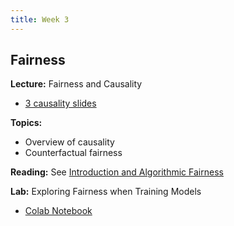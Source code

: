 ```yaml
---
title: Week 3
---
```


## Fairness

**Lecture:** Fairness and Causality

*   [3 causality slides](../../../assets/3_Causality.pdf)

**Topics:**

* Overview of causality
* Counterfactual fairness

**Reading:** See [Introduction and Algorithmic Fairness](../../../assets/fairness_reader.pdf)

**Lab:** Exploring Fairness when Training Models

* [Colab Notebook](https://colab.research.google.com/drive/1DFasW_Sg9Zt1jJHhMQpW4U1bol5xdrhi?usp=sharing)
